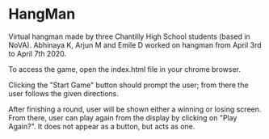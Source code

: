 # HangMan
Virtual hangman made by three Chantilly High School students (based in NoVA).
Abhinaya K, Arjun M and Emile D worked on hangman from April 3rd to April 7th 2020.

To access the game, open the index.html file in your chrome browser.

Clicking the "Start Game" button should prompt the user; from there the user follows the given directions.

After finishing a round, user will be shown either a winning or losing screen. From there, user can play again from the display by clicking on "Play Again?". It does not appear as a button, but acts as one.
